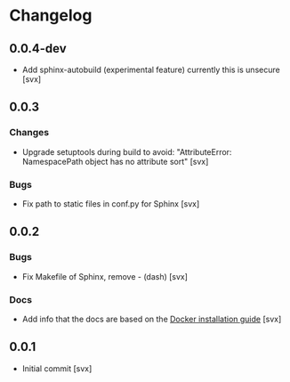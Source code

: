 # Changelog

## 0.0.4-dev

* Add sphinx-autobuild (experimental feature) currently this is unsecure [svx]

## 0.0.3

### Changes

* Upgrade setuptools during build to avoid: "AttributeError: NamespacePath object has no attribute sort" [svx]

### Bugs

* Fix path to static files in conf.py for Sphinx [svx]

## 0.0.2

### Bugs

* Fix Makefile of Sphinx, remove - (dash) [svx]

### Docs

* Add info that the docs are based on the [Docker installation guide](https://docs.docker.com/engine/installation/) [svx]

## 0.0.1

* Initial commit [svx]
